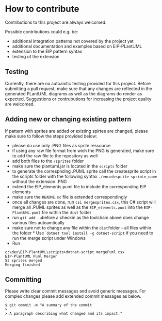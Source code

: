 # How to contribute 

Contributions to this project are always welcomed. 

Possible contributions could e.g. be: 

  * additional integration patterns not covered by the project yet
  * additional documentation and examples based on EIP-PLantUML
  * extension to the EIP pattern syntax 
  * testing of the extension 
  
## Testing 

Currently, there are no autoamtic testing provided for this project. 
Before submitting a pull request, make sure that any changes are reflected in the generated PLantUML diagrams as well as the diagrams do render as expected. 
Suggestions or contrubutions for increasing the project quality are welcomed.

## Adding new or changing existing pattern 

If pattern with sprites are added or existing spirtes are changed, please make sure to follow the steps provided below: 

* please do use only .PNG files as sprite ressource 
* if using any raw file format from wich the PNG is generated, make sure to add the raw file to the repository as well
* add both files to the ``/sprites`` folder 
* make sure the plantuml.jar is located in the ``scripts`` folder 
* to generate the correspnding .PUML sprite call the createsprite script in the scripts folder with the following syntax ``./encodesprite sprinte_name`` without the extension .PNG
* extend the EIP_elements.puml file to include the corresponding EIP elements 
* make sure the ``README.md`` file is extended correspondingly
* once all changes are done, run ``csi mergesprites.csx``, this C# script will merge all .PUML sprites as well as the ``EIP_elements.puml`` into the ``EIP-PlantUML.puml`` file within the ``dist`` folder
* run ``git add -u``before a checkin as the toolchain above does change various files autoamtically 
* make sure not to change any file within the ``dist``folder - all files within the folder * Use ´``dotnet tool install -g dotnet-script`` if you need to run the merge script under Windows
* Run
```
c:\dev\EIP-PlantUML\scripts>dotnet-script mergePuml.csx
EIP-PlantUML Puml Merger
53 sprites merged
Merging finished

```





## Committing

Please write clear commit messages and avoid generic messages. For complex changes please add extended commit messages as below. 

    $ git commit -m "A summary of the commit
    > 
    > A paragraph describing what changed and its impact."
